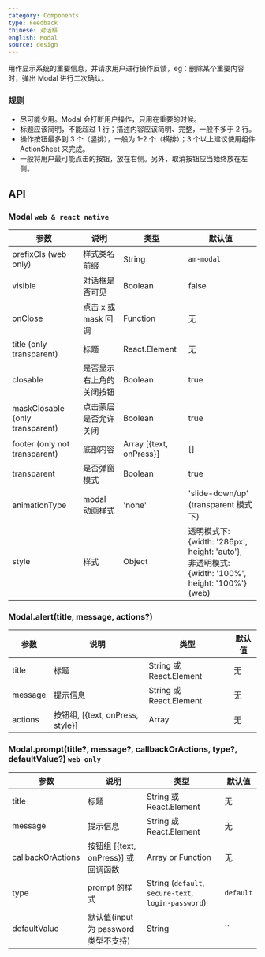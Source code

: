 ```yaml
---
category: Components
type: Feedback
chinese: 对话框
english: Modal
source: design
---
```


用作显示系统的重要信息，并请求用户进行操作反馈，eg：删除某个重要内容时，弹出 Modal 进行二次确认。

### 规则
- 尽可能少用。Modal 会打断用户操作，只用在重要的时候。
- 标题应该简明，不能超过 1 行；描述内容应该简明、完整，一般不多于 2 行。
- 操作按钮最多到 3 个（竖排），一般为 1-2 个（横排）；3 个以上建议使用组件 ActionSheet 来完成。
- 一般将用户最可能点击的按钮，放在右侧。另外，取消按钮应当始终放在左侧。


## API

### Modal `web & react native`

| 参数             | 说明                                         | 类型     | 默认值        |
|------------------|----------------------------------------------|----------|---------------|
| prefixCls (web only)      | 样式类名前缀 | String          | `am-modal`           |
| visible      | 对话框是否可见 | Boolean          | false           |
| onClose      | 点击 x 或 mask 回调       | Function   | 无 |
| title (only transparent)       | 标题           | React.Element    | 无           |
| closable    | 是否显示右上角的关闭按钮 | Boolean    | true        |
| maskClosable (only transparent) | 点击蒙层是否允许关闭 | Boolean   | true       |
| footer  (only not transparent)     | 底部内容       |  Array [{text, onPress}]    | [] |
| transparent | 是否弹窗模式       | Boolean   |  true |
| animationType | modal 动画样式       | 'none' | 'slide-down/up' (transparent 模式下) | 'fade' | 'slide' (仅非 tranparent)   |   fade |
| style        |  样式              | Object | 透明模式下: {width: '286px', height: 'auto'}, <br />非透明模式:  {width: '100%', height: '100%'} (web)|

### Modal.alert(title, message, actions?)

| 参数             | 说明                                         | 类型     | 默认值        |
|------------------|----------------------------------------------|----------|---------------|
| title        | 标题                      | String 或 React.Element   | 无            |
| message      | 提示信息                  | String 或 React.Element    | 无    |
| actions         | 按钮组, [{text, onPress, style}]       | Array | 无            |

### Modal.prompt(title?, message?, callbackOrActions, type?, defaultValue?) `web only`

| 参数             | 说明                                         | 类型     | 默认值        |
|------------------|----------------------------------------------|----------|---------------|
| title        | 标题                      | String 或 React.Element   | 无            |
| message      | 提示信息                  | String 或 React.Element                    | 无    |
| callbackOrActions  | 按钮组 [{text, onPress}] 或回调函数      | Array or Function | 无            |
| type       | prompt 的样式   | String (`default`, `secure-text`, `login-password`)|   `default`          |
| defaultValue       | 默认值(input 为 password 类型不支持)   | String |   ``          |

